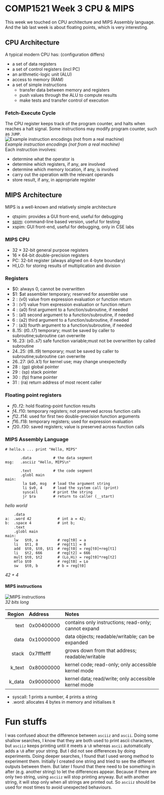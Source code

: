 # COMP1521 Week 3 CPU & MIPS
This week we touched on CPU architecture and MIPS Assembly language. And the lab last week is about floating points, which is very interesting.

## CPU Architecture
A typical modern CPU has: (configuration differs)
- a set of data registers
- a set of control registers (incl PC)
- an arithmetic-logic unit (ALU)
- access to memory (RAM)
- a set of simple instructions
  - transfer data between memory and registers
  - push values through the ALU to compute results
  - make tests and transfer control of execution

### Fetch-Execute Cycle
The CPU register keeps track of the program counter, and halts when reaches a halt signal. Some instructions may modify program counter, such as `JUMP`.   
![Example instruction encodings (not from a real machine)](https://www.cse.unsw.edu.au/~cs1521/19t2/lectures/week03/Pics/processor/instructions.png)  
*Example instruction encodings (not from a real machine)*  
Each instruction involves:
- determine what the operator is
- determine which registers, if any, are involved
- determine which memory location, if any, is involved
- carry out the operation with the relevant operands
- store result, if any, in appropriate register

## MIPS Architecture
MIPS is a well-known and relatively simple architecture
- qtspim: provides a GUI front-end, useful for debugging
- [spim](http://spimsimulator.sourceforge.net): command-line based version, useful for testing
- xspim: GUI front-end, useful for debugging, only in CSE labs

### MIPS CPU
- 32 × 32-bit general purpose registers
- 16 × 64-bit double-precision registers
- PC: 32-bit register (always aligned on 4-byte boundary)
- HI,LO: for storing results of multiplication and division

### Registers
- $0: always 0, cannot be overwritten
- $1: $at assembler temporary; reserved for assembler use
- $2: ($v0) value from expression evaluation or function return
- $3: ($v1) value from expression evaluation or function return
- $4: ($a0) first argument to a function/subroutine, if needed
- $5: ($a1) second argument to a function/subroutine, if needed
- $6: ($a2) third argument to a function/subroutine, if needed
- $7: ($a3) fourth argument to a function/subroutine, if needed
- $8..$15: ($t0..$t7) temporary; must be saved by caller to subroutine;subroutine can overwrite
- $16..$23: ($s0..$s7) safe function variable;must not be overwritten by called subroutine
- $24..$25: ($t8..$t9) temporary; must be saved by caller to subroutine;subroutine can overwrite
- $26..$27: ($k0..$k1) for kernel use; may change unexpectedly
- $28: ($gp) global pointer
- $29: ($sp) stack pointer
- $30: ($fp) frame pointer
- $31: ($ra) return address of most recent caller

### Floating point registers
- $f0..$f2: hold floating-point function results
- $f4..$f10: temporary registers; not preserved across function calls
- $f12..$f14: used for first two double-precision function arguments
- $f16..$f18: temporary registers; used for expression evaluation
- $f20..$f30: saved registers; value is preserved across function calls

### MIPS Assembly Language
```assembly
# hello.s ... print "Hello, MIPS"

       .data          # the data segment
msg:   .asciiz "Hello, MIPS\n"

       .text          # the code segment
       .globl main
main:
        la $a0, msg   # load the argument string
        li $v0, 4     # load the system call (print)
        syscall       # print the string
        jr $ra        # return to caller (__start)
```
*hello world*
```assembly
    .data
a:  .word 42            # int a = 42;
b:  .space 4            # int b;
    .text
    .globl main
main:   
    lw   $t0, a         # reg[t0] = a
    li   $t1, 8         # reg[t1] = 8
    add  $t0, $t0, $t1  # reg[t0] = reg[t0]+reg[t1]
    li   $t2, 666       # reg[t2] = 666
    mult $t0, $t2       # (Lo,Hi) = reg[t0]*reg[t2]
    mflo $t0            # reg[t0] = Lo
    sw   $t0, b         # b = reg[t0]
```  
*42 + 4*  

#### MIPS instructions
![MIPS instructions](https://www.cse.unsw.edu.au/~cs1521/19t2/lectures/week03/Pics/processor/mips-instr.png)  
*32 bits long*  

| Region |Address | Notes |
| ----: | :---- | :---- |
| text | 0x00400000 | contains only instructions; read-only; cannot expand |
| data | 0x10000000 | data objects; readable/writable; can be expanded |
| stack | 0x7fffefff | grows down from that address; readable/writable |
| k_text | 0x80000000 | kernel code; read-only; only accessible kernel mode |
| k_data | 0x90000000 | kernel data; read/write; only accessible kernel mode |

- syscall: 1 prints a number,  4 prints a string
- .word: allocates 4 bytes in memory and initialises it

# Fun stuffs
I was confused about the difference between `asciiz` and `ascii`. Doing some shallow searches, I know that they are both used to print ascii characters, but `asciiz` keeps printing until it meets a `\0` whereas `ascii` automatically adds a `\0` after your string. But I did not see differences by doing experiments. Doing deeper searches, I found that I used wrong method to experiment them. Initially I created one string and tried to see the different outputs between them. But later I found that there need to be something in after (e.g. another string) to let the differences appear. Because if there are only two string, using `asciiz` will stop printing anyway. But with another string, it will stop only when all strings are printed out. So `asciiz` should be used for most times to avoid unexpected behaviours. 